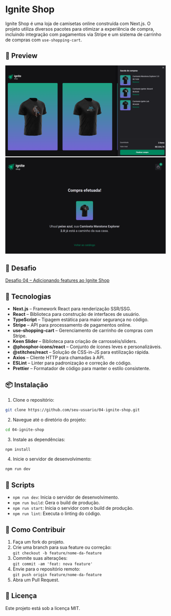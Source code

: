 # Ignite Shop

Ignite Shop é uma loja de camisetas online construída com Next.js. O projeto utiliza diversos pacotes para otimizar a experiência de compra, incluindo integração com pagamentos via Stripe e um sistema de carrinho de compras com `use-shopping-cart`.

## 📸 Preview

![Preview 1](./preview-1.png)  
![Preview 2](./preview-2.png)

## 🧠 Desafio

[Desafio 04 – Adicionando features ao Ignite Shop](https://efficient-sloth-d85.notion.site/Desafio-04-Adicionando-features-ao-Ignite-Shop-91e5b2c26c9342f5b1375ba66907d0b7)

## 🚀 Tecnologias

- **Next.js** – Framework React para renderização SSR/SSG.
- **React** – Biblioteca para construção de interfaces de usuário.
- **TypeScript** – Tipagem estática para maior segurança no código.
- **Stripe** – API para processamento de pagamentos online.
- **use-shopping-cart** – Gerenciamento de carrinho de compras com Stripe.
- **Keen Slider** – Biblioteca para criação de carrosséis/sliders.
- **@phosphor-icons/react** – Conjunto de ícones leves e personalizáveis.
- **@stitches/react** – Solução de CSS-in-JS para estilização rápida.
- **Axios** – Cliente HTTP para chamadas à API.
- **ESLint** – Linter para padronização e correção de código.
- **Prettier** – Formatador de código para manter o estilo consistente.

## 📦 Instalação

1. Clone o repositório:

```bash
git clone https://github.com/seu-usuario/04-ignite-shop.git
```

2. Navegue até o diretório do projeto:

```bash
cd 04-ignite-shop
```

3. Instale as dependências:

```bash
npm install
```

4. Inicie o servidor de desenvolvimento:

```bash
npm run dev
```

## 🧪 Scripts

- `npm run dev`: Inicia o servidor de desenvolvimento.
- `npm run build`: Gera o build de produção.
- `npm run start`: Inicia o servidor com o build de produção.
- `npm run lint`: Executa o linting do código.

## 🤝 Como Contribuir

1. Faça um fork do projeto.
2. Crie uma branch para sua feature ou correção:  
   `git checkout -b feature/nome-da-feature`
3. Commite suas alterações:  
   `git commit -am 'feat: nova feature'`
4. Envie para o repositório remoto:  
   `git push origin feature/nome-da-feature`
5. Abra um Pull Request.

## 📝 Licença

Este projeto está sob a licença MIT.
